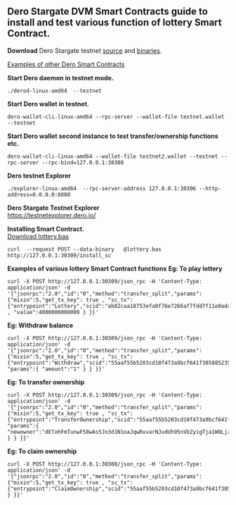 ## Dero Stargate DVM Smart Contracts guide to install and test various function of lottery Smart Contract.

**Download** Dero Stargate testnet [source](https://git.dero.io/DeroProject/derosuite_stargate) and [binaries](https://git.dero.io/DeroProject/Dero_Stargate_testnet_binaries).

[Examples of other Dero Smart Contracts](https://forum.dero.io/t/dero-smart-contract-build-competition/891)

**Start Dero daemon in testnet mode.**
```
./derod-linux-amd64  --testnet
```

**Start Dero wallet in testnet.** 
```
dero-wallet-cli-linux-amd64 --rpc-server --wallet-file testnet.wallet --testnet
```

**Start Dero wallet second instance to test transfer/ownership functions etc.**
```
dero-wallet-cli-linux-amd64 --wallet-file testnet2.wallet --testnet --rpc-server --rpc-bind=127.0.0.1:30308
```

**Dero testnet Explorer**
```
./explorer-linux-amd64  --rpc-server-address 127.0.0.1:30306 --http-address=0.0.0.0:8080
```

**Dero Stargate Testnet Explorer**  
[https://testnetexplorer.dero.io/ ](https://testnetexplorer.dero.io/)


**Installing Smart Contract.**  
 [Download lottery.bas](https://git.dero.io/DeroProject/derosuite_stargate/src/master/cmd/dvm/lottery.bas)
```
curl  --request POST --data-binary   @lottery.bas http://127.0.0.1:30309/install_sc 
```

**Examples of various lottery Smart Contract functions**
**Eg: To play lottery**
```
curl -X POST http://127.0.0.1:30309/json_rpc -H 'Content-Type: application/json' -d '{"jsonrpc":"2.0","id":"0","method":"transfer_split","params":{"mixin":5,"get_tx_key": true , "sc_tx":{"entrypoint":"Lottery","scid":"ab82caa18753efa0f76e7266af7fdd7f11e0ada5e135bd63f1cd823f5e2c2fdc" , "value":4000000000000 } }}'
```

**Eg: Withdraw balance**
```
curl -X POST http://127.0.0.1:30309/json_rpc -H 'Content-Type: application/json' -d '{"jsonrpc":"2.0","id":"0","method":"transfer_split","params":{"mixin":5,"get_tx_key": true , "sc_tx":{"entrypoint":"Withdraw","scid":"55aaf55b5203cd10f473a9bcf641f305885235e176270ae5e38ba6fa05dbf2b0", "params":{ "amount":"1" } } }}'
```

**Eg: To transfer ownership**
```
curl -X POST http://127.0.0.1:30309/json_rpc -H 'Content-Type: application/json' -d '{"jsonrpc":"2.0","id":"0","method":"transfer_split","params":{"mixin":5,"get_tx_key": true , "sc_tx":{"entrypoint":"TransferOwnership","scid":"55aaf55b5203cd10f473a9bcf641f305885235e176270ae5e38ba6fa05dbf2b0", "params":{ "newowner":"dETohFmTunwF58wAs5Jn3d1N1oaJqwRxvarNJudUh95nVbZyigTja1W8Ljzp3j8VhxbB9gv3TBs4W5gnFa24cehz2cM6nUg84s" } } }}'
```

**Eg: To claim ownership**
```
curl -X POST http://127.0.0.1:30308/json_rpc -H 'Content-Type: application/json' -d '{"jsonrpc":"2.0","id":"0","method":"transfer_split","params":{"mixin":5,"get_tx_key": true , "sc_tx":{"entrypoint":"ClaimOwnership","scid":"55aaf55b5203cd10f473a9bcf641f305885235e176270ae5e38ba6fa05dbf2b0" } }}'
```
